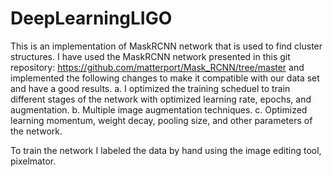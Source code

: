 # DeepLearningLIGO
This is an implementation of MaskRCNN network that is used to find cluster structures. 
I have used the MaskRCNN network presented in this git repository: https://github.com/matterport/Mask_RCNN/tree/master and implemented the following changes to make it compatible with our data set and have a good results.
a. I optimized the training scheduel to train different stages of the network with optimized learning rate, epochs, and augmentation.
b. Multiple image augmentation techniques.
c. Optimized learning momentum, weight decay, pooling size, and other parameters of the network.

To train the network I labeled the data by hand using the image editing tool, pixelmator.

